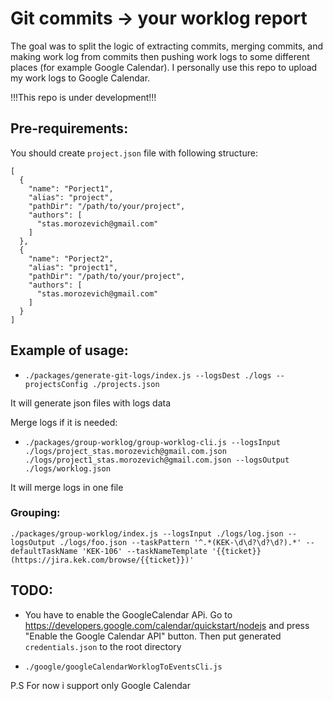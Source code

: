 # Git commits -> your worklog report

The goal was to split the logic of extracting commits, merging commits, and making work log from commits then pushing work logs to some different places (for example Google Calendar). I personally use this repo to upload my work logs to Google Calendar.

!!!This repo is under development!!!

## Pre-requirements:

You should create `project.json` file with following structure:

```
[
  {
    "name": "Porject1",
    "alias": "project",
    "pathDir": "/path/to/your/project",
    "authors": [
      "stas.morozevich@gmail.com"
    ]
  },
  {
    "name": "Porject2",
    "alias": "project1",
    "pathDir": "/path/to/your/project",
    "authors": [
      "stas.morozevich@gmail.com"
    ]
  }
]
```

## Example of usage:

- `./packages/generate-git-logs/index.js --logsDest ./logs --projectsConfig ./projects.json`

It will generate json files with logs data

Merge logs if it is needed:

- `./packages/group-worklog/group-worklog-cli.js --logsInput ./logs/project_stas.morozevich@gmail.com.json ./logs/project1_stas.morozevich@gmail.com.json --logsOutput ./logs/worklog.json`

It will merge logs in one file

### Grouping:

`./packages/group-worklog/index.js --logsInput ./logs/log.json --logsOutput ./logs/foo.json --taskPattern '^.*(KEK-\d\d?\d?\d?).*' --defaultTaskName 'KEK-106' --taskNameTemplate '{{ticket}} (https://jira.kek.com/browse/{{ticket}})'`


## TODO:

- You have to enable the GoogleCalendar APi. Go to https://developers.google.com/calendar/quickstart/nodejs and press "Enable the Google Calendar API" button. Then put generated `credentials.json` to the root directory

- `./google/googleCalendarWorklogToEventsCli.js`

P.S For now i support only Google Calendar
